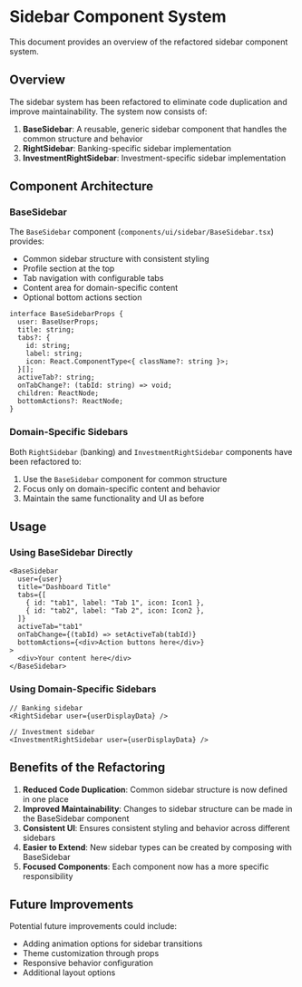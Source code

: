 # Sidebar Component System

This document provides an overview of the refactored sidebar component system.

## Overview

The sidebar system has been refactored to eliminate code duplication and improve maintainability. The system now consists of:

1. **BaseSidebar**: A reusable, generic sidebar component that handles the common structure and behavior
2. **RightSidebar**: Banking-specific sidebar implementation
3. **InvestmentRightSidebar**: Investment-specific sidebar implementation

## Component Architecture

### BaseSidebar

The `BaseSidebar` component (`components/ui/sidebar/BaseSidebar.tsx`) provides:

- Common sidebar structure with consistent styling
- Profile section at the top
- Tab navigation with configurable tabs
- Content area for domain-specific content
- Optional bottom actions section

```tsx
interface BaseSidebarProps {
  user: BaseUserProps;
  title: string;
  tabs?: {
    id: string;
    label: string;
    icon: React.ComponentType<{ className?: string }>;
  }[];
  activeTab?: string;
  onTabChange?: (tabId: string) => void;
  children: ReactNode;
  bottomActions?: ReactNode;
}
```

### Domain-Specific Sidebars

Both `RightSidebar` (banking) and `InvestmentRightSidebar` components have been refactored to:

1. Use the `BaseSidebar` component for common structure
2. Focus only on domain-specific content and behavior
3. Maintain the same functionality and UI as before

## Usage

### Using BaseSidebar Directly

```tsx
<BaseSidebar
  user={user}
  title="Dashboard Title"
  tabs={[
    { id: "tab1", label: "Tab 1", icon: Icon1 },
    { id: "tab2", label: "Tab 2", icon: Icon2 },
  ]}
  activeTab="tab1"
  onTabChange={(tabId) => setActiveTab(tabId)}
  bottomActions={<div>Action buttons here</div>}
>
  <div>Your content here</div>
</BaseSidebar>
```

### Using Domain-Specific Sidebars

```tsx
// Banking sidebar
<RightSidebar user={userDisplayData} />

// Investment sidebar
<InvestmentRightSidebar user={userDisplayData} />
```

## Benefits of the Refactoring

1. **Reduced Code Duplication**: Common sidebar structure is now defined in one place
2. **Improved Maintainability**: Changes to sidebar structure can be made in the BaseSidebar component
3. **Consistent UI**: Ensures consistent styling and behavior across different sidebars
4. **Easier to Extend**: New sidebar types can be created by composing with BaseSidebar
5. **Focused Components**: Each component now has a more specific responsibility

## Future Improvements

Potential future improvements could include:

- Adding animation options for sidebar transitions
- Theme customization through props
- Responsive behavior configuration
- Additional layout options
